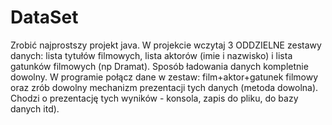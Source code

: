 # DataSet

Zrobić najprostszy projekt java. W projekcie wczytaj 3 ODDZIELNE zestawy danych: lista tytułów filmowych, lista aktorów (imie i nazwisko) i lista gatunków filmowych (np Dramat). Sposób ładowania danych kompletnie dowolny. W programie połącz dane w zestaw: film+aktor+gatunek filmowy oraz zrób dowolny mechanizm prezentacji tych danych (metoda dowolna). Chodzi o prezentację tych wyników - konsola, zapis do pliku, do bazy danych itd).
